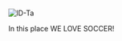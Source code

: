 

~~~~

~~~~

![lD-Ta]([https://www.dafont.com/forum/attach/orig/7/4/740420.png?1])













In this place WE LOVE SOCCER!
 ```html 
 
```
